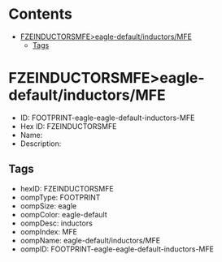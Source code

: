 



Contents
========

* [FZEINDUCTORSMFE>eagle-default/inductors/MFE](#fzeinductorsmfeeagle-defaultinductorsmfe)
	* [Tags](#tags)

# FZEINDUCTORSMFE>eagle-default/inductors/MFE

- ID: FOOTPRINT-eagle-eagle-default-inductors-MFE
- Hex ID: FZEINDUCTORSMFE
- Name: 
- Description: 

## Tags

- hexID: FZEINDUCTORSMFE
- oompType: FOOTPRINT
- oompSize: eagle
- oompColor: eagle-default
- oompDesc: inductors
- oompIndex: MFE
- oompName: eagle-default/inductors/MFE
- oompID: FOOTPRINT-eagle-eagle-default-inductors-MFE
